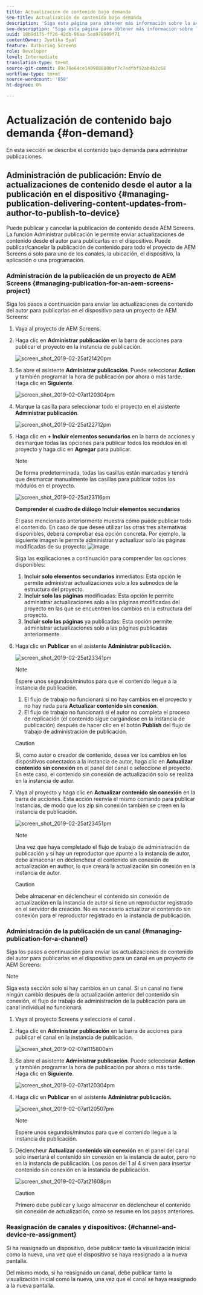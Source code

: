 ```yaml
---
title: Actualización de contenido bajo demanda
seo-title: Actualización de contenido bajo demanda
description: 'Siga esta página para obtener más información sobre la actualización de contenido bajo demanda.  '
seo-description: 'Siga esta página para obtener más información sobre la actualización de contenido bajo demanda.  '
uuid: 18b9d175-ff26-42db-86aa-5ea978909f71
contentOwner: Jyotika Syal
feature: Authoring Screens
role: Developer
level: Intermediate
translation-type: tm+mt
source-git-commit: 89c70e64ce1409888800af7c7edfbf92ab4b2c68
workflow-type: tm+mt
source-wordcount: '858'
ht-degree: 0%

---
```



# Actualización de contenido bajo demanda {#on-demand}

En esta sección se describe el contenido bajo demanda para administrar publicaciones.

## Administración de publicación: Envío de actualizaciones de contenido desde el autor a la publicación en el dispositivo {#managing-publication-delivering-content-updates-from-author-to-publish-to-device}

Puede publicar y cancelar la publicación de contenido desde AEM Screens. La función Administrar publicación le permite enviar actualizaciones de contenido desde el autor para publicarlas en el dispositivo. Puede publicar/cancelar la publicación de contenido para todo el proyecto de AEM Screens o solo para uno de los canales, la ubicación, el dispositivo, la aplicación o una programación.

### Administración de la publicación de un proyecto de AEM Screens {#managing-publication-for-an-aem-screens-project}

Siga los pasos a continuación para enviar las actualizaciones de contenido del autor para publicarlas en el dispositivo para un proyecto de AEM Screens:

1. Vaya al proyecto de AEM Screens.
1. Haga clic en **Administrar publicación** en la barra de acciones para publicar el proyecto en la instancia de publicación.

   ![screen_shot_2019-02-25at21420pm](assets/screen_shot_2019-02-25at21420pm.png)

1. Se abre el asistente **Administrar publicación**. Puede seleccionar **Action** y también programar la hora de publicación por ahora o más tarde. Haga clic en **Siguiente**. 

   ![screen_shot_2019-02-07at120304pm](assets/screen_shot_2019-02-07at120304pm.png)

1. Marque la casilla para seleccionar todo el proyecto en el asistente **Administrar publicación**.

   ![screen_shot_2019-02-25at22712pm](assets/screen_shot_2019-02-25at22712pm.png)

1. Haga clic en **+ Incluir elementos secundarios** en la barra de acciones y desmarque todas las opciones para publicar todos los módulos en el proyecto y haga clic en **Agregar** para publicar.

   >[!NOTE]
   >
   >De forma predeterminada, todas las casillas están marcadas y tendrá que desmarcar manualmente las casillas para publicar todos los módulos en el proyecto.

   ![screen_shot_2019-02-25at23116pm](assets/screen_shot_2019-02-25at23116pm.png)

   **Comprender el cuadro de diálogo Incluir elementos secundarios**

   El paso mencionado anteriormente muestra cómo puede publicar todo el contenido. En caso de que desee utilizar las otras tres alternativas disponibles, deberá comprobar esa opción concreta.
Por ejemplo, la siguiente imagen le permite administrar y actualizar solo las páginas modificadas de su proyecto:
   ![image](assets/author-publish-manage.png)

   Siga las explicaciones a continuación para comprender las opciones disponibles:

   1. **Incluir solo elementos secundarios** inmediatos: Esta opción le permite administrar actualizaciones solo a los subnodos de la estructura del proyecto.
   1. **Incluir solo las páginas** modificadas: Esta opción le permite administrar actualizaciones solo a las páginas modificadas del proyecto en las que se encuentren los cambios en la estructura del proyecto.
   1. **Incluir solo las páginas** ya publicadas: Esta opción permite administrar actualizaciones solo a las páginas publicadas anteriormente.


1. Haga clic en **Publicar** en el asistente **Administrar publicación.**

   ![screen_shot_2019-02-25at23341pm](assets/screen_shot_2019-02-25at23341pm.png)

   >[!NOTE]
   >
   >Espere unos segundos/minutos para que el contenido llegue a la instancia de publicación.
   >
   >
   >    1. El flujo de trabajo no funcionará si no hay cambios en el proyecto y no hay nada para **Actualizar contenido sin conexión**.
   >    1. El flujo de trabajo no funcionará si el autor no completa el proceso de replicación (el contenido sigue cargándose en la instancia de publicación) después de hacer clic en el botón **Publish** del flujo de trabajo de administración de publicación.


   >[!CAUTION]
   >Si, como autor o creador de contenido, desea ver los cambios en los dispositivos conectados a la instancia de autor, haga clic en **Actualizar contenido sin conexión** en el panel del canal o seleccione el proyecto. En este caso, el contenido sin conexión de actualización solo se realiza en la instancia de autor.

1. Vaya al proyecto y haga clic en **Actualizar contenido sin conexión** en la barra de acciones. Esta acción reenvía el mismo comando para publicar instancias, de modo que los zip sin conexión también se creen en la instancia de publicación.

   ![screen_shot_2019-02-25at23451pm](assets/screen_shot_2019-02-25at23451pm.png)


   >[!NOTE]
   >
   >Una vez que haya completado el flujo de trabajo de administración de publicación y si hay un reproductor que apunte a la instancia de autor, debe almacenar en déclencheur el contenido sin conexión de actualización en author, lo que creará la actualización sin conexión en la instancia de autor.

   >[!CAUTION]
   >
   >Debe almacenar en déclencheur el contenido sin conexión de actualización en la instancia de autor si tiene un reproductor registrado en el servidor de creación. No es necesario actualizar el contenido sin conexión para el reproductor registrado en la instancia de publicación.

### Administración de la publicación de un canal {#managing-publication-for-a-channel}

Siga los pasos a continuación para enviar las actualizaciones de contenido del autor para publicarlas en el dispositivo para un canal en un proyecto de AEM Screens:

>[!NOTE]
>
>Siga esta sección solo si hay cambios en un canal. Si un canal no tiene ningún cambio después de la actualización anterior del contenido sin conexión, el flujo de trabajo de administración de la publicación para un canal individual no funcionará.

1. Vaya al proyecto Screens y seleccione el canal .
1. Haga clic en **Administrar publicación** en la barra de acciones para publicar el canal en la instancia de publicación.

   ![screen_shot_2019-02-07at115800am](assets/screen_shot_2019-02-07at115800am.png)

1. Se abre el asistente **Administrar publicación**. Puede seleccionar **Action** y también programar la hora de publicación por ahora o más tarde. Haga clic en **Siguiente**. 

   ![screen_shot_2019-02-07at120304pm](assets/screen_shot_2019-02-07at120304pm.png)

1. Haga clic en **Publicar** en el asistente **Administrar publicación.**

   ![screen_shot_2019-02-07at120507pm](assets/screen_shot_2019-02-07at120507pm.png)

   >[!NOTE]
   >
   >Espere unos segundos/minutos para que el contenido llegue a la instancia de publicación.

1. Déclencheur **Actualizar contenido sin conexión** en el panel del canal solo insertará el contenido sin conexión en la instancia de autor, pero no en la instancia de publicación. Los pasos del 1 al 4 sirven para insertar contenido sin conexión en la instancia de publicación.

   ![screen_shot_2019-02-07at21608pm](assets/screen_shot_2019-02-07at21608pm.png)

   >[!CAUTION]
   >
   >Primero debe publicar y luego almacenar en déclencheur el contenido sin conexión de actualización, como se resume en los pasos anteriores.

### Reasignación de canales y dispositivos: {#channel-and-device-re-assignment}

Si ha reasignado un dispositivo, debe publicar tanto la visualización inicial como la nueva, una vez que el dispositivo se haya reasignado a la nueva pantalla.

Del mismo modo, si ha reasignado un canal, debe publicar tanto la visualización inicial como la nueva, una vez que el canal se haya reasignado a la nueva pantalla.